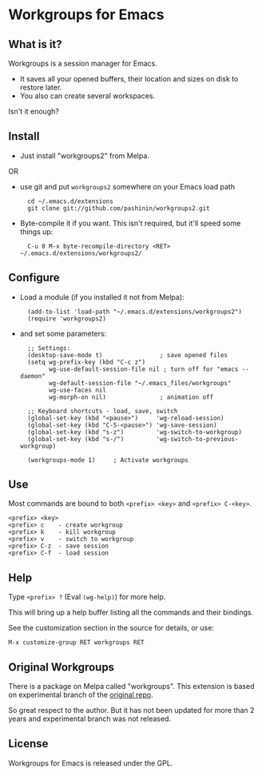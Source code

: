 # Workgroups for Emacs
## What is it?

Workgroups is a session manager for Emacs.

- It saves all your opened buffers, their location and sizes on disk to restore later.
- You also can create several workspaces.

Isn't it enough?

## Install

- Just install "workgroups2" from Melpa.

OR

- use git and put `workgroups2` somewhere on your Emacs load path

        cd ~/.emacs.d/extensions
        git clone git://github.com/pashinin/workgroups2.git

- Byte-compile it if you want. This isn't required, but it'll speed some
  things up:

        C-u 0 M-x byte-recompile-directory <RET> ~/.emacs.d/extensions/workgroups2/

## Configure

- Load a module (if you installed it not from Melpa):

        (add-to-list 'load-path "~/.emacs.d/extensions/workgroups2")
        (require 'workgroups2)

- and set some parameters:

        ;; Settings:
        (desktop-save-mode t)                ; save opened files
        (setq wg-prefix-key (kbd "C-c z")
              wg-use-default-session-file nil ; turn off for "emacs --daemon"
              wg-default-session-file "~/.emacs_files/workgroups"
              wg-use-faces nil
              wg-morph-on nil)               ; animation off

        ;; Keyboard shortcuts - load, save, switch
        (global-set-key (kbd "<pause>")     'wg-reload-session)
        (global-set-key (kbd "C-S-<pause>") 'wg-save-session)
        (global-set-key (kbd "s-z")         'wg-switch-to-workgroup)
        (global-set-key (kbd "s-/")         'wg-switch-to-previous-workgroup)

        (workgroups-mode 1)     ; Activate workgroups

## Use

Most commands are bound to both `<prefix> <key>` and `<prefix> C-<key>`.

    <prefix> <key>
    <prefix> c    - create workgroup
    <prefix> k    - kill workgroup
    <prefix> v    - switch to workgroup
    <prefix> C-z  - save session
    <prefix> C-f  - load session

## Help

Type `<prefix> ?` (Eval `(wg-help)`) for more help.

This will bring up a help buffer listing all the commands and their bindings.

See the customization section in the source for details, or use:

    M-x customize-group RET workgroups RET


## Original Workgroups

There is a package on Melpa called "workgroups".
This extension is based on experimental branch of the [original repo](http://github.com/tlh/workgroups.el).

So great respect to the author. But it has not been updated for more
than 2 years and experimental branch was not released.

## License

Workgroups for Emacs is released under the GPL.
